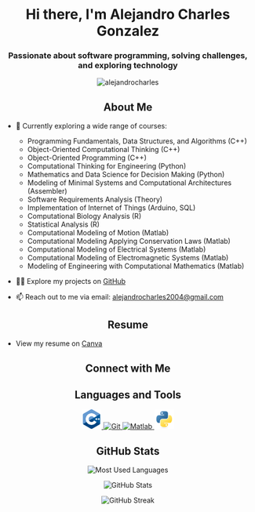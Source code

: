 <h1 align="center">Hi there, I'm Alejandro Charles Gonzalez</h1>

<h3 align="center">Passionate about software programming, solving challenges, and exploring technology</h3>

<p align="center">
  <img src="https://komarev.com/ghpvc/?username=alejandrocharles&label=Profile%20views&color=0e75b6&style=flat" alt="alejandrocharles" />
</p>

<h2 align="center">About Me</h2>

- 🌱 Currently exploring a wide range of courses:
  - Programming Fundamentals, Data Structures, and Algorithms (C++)
  - Object-Oriented Computational Thinking (C++)
  - Object-Oriented Programming (C++)
  - Computational Thinking for Engineering (Python)
  - Mathematics and Data Science for Decision Making (Python)
  - Modeling of Minimal Systems and Computational Architectures (Assembler)
  - Software Requirements Analysis (Theory)
  - Implementation of Internet of Things (Arduino, SQL)
  - Computational Biology Analysis (R)
  - Statistical Analysis (R)
  - Computational Modeling of Motion (Matlab)
  - Computational Modeling Applying Conservation Laws (Matlab)
  - Computational Modeling of Electrical Systems (Matlab)
  - Computational Modeling of Electromagnetic Systems (Matlab)
  - Modeling of Engineering with Computational Mathematics (Matlab)

- 👨‍💻 Explore my projects on [GitHub](https://github.com/Alejandrocharles)

- 📫 Reach out to me via email: [alejandrocharles2004@gmail.com](mailto:alejandrocharles2004@gmail.com)

<h2 align="center">Resume</h2>

- View my resume on [Canva](https://www.canva.com/design/DAFQqvzT0b0/pravsBTF9uTBs3p0OSZVqQ/view?utm_content=DAFQqvzT0b0&utm_campaign=designshare&utm_medium=link&utm_source=publishsharelink)

<h2 align="center">Connect with Me</h2>

<p align="center">
  <!-- Add your social media and contact links here -->
</p>

<h2 align="center">Languages and Tools</h2>

<p align="center">
  <a href="https://www.w3schools.com/cpp/" target="_blank" rel="noreferrer">
    <img src="https://raw.githubusercontent.com/devicons/devicon/master/icons/cplusplus/cplusplus-original.svg" alt="C++" width="40" height="40" />
  </a>
  <a href="https://git-scm.com/" target="_blank" rel="noreferrer">
    <img src="https://www.vectorlogo.zone/logos/git-scm/git-scm-icon.svg" alt="Git" width="40" height="40" />
  </a>
  <a href="https://www.mathworks.com/" target="_blank" rel="noreferrer">
    <img src="https://upload.wikimedia.org/wikipedia/commons/2/21/Matlab_Logo.png" alt="Matlab" width="40" height="40" />
  </a>
  <a href="https://www.python.org" target="_blank" rel="noreferrer">
    <img src="https://raw.githubusercontent.com/devicons/devicon/master/icons/python/python-original.svg" alt="Python" width="40" height="40" />
  </a>
</p>

<h2 align="center">GitHub Stats</h2>

<p align="center">
  <img src="https://github-readme-stats.vercel.app/api/top-langs?username=alejandrocharles&show_icons=true&locale=en&layout=compact" alt="Most Used Languages" />
</p>

<p align="center">
  <img src="https://github-readme-stats.vercel.app/api?username=alejandrocharles&show_icons=true&locale=en" alt="GitHub Stats" />
</p>

<p align="center">
  <img src="https://github-readme-streak-stats.herokuapp.com/?user=alejandrocharles" alt="GitHub Streak" />
</p>
